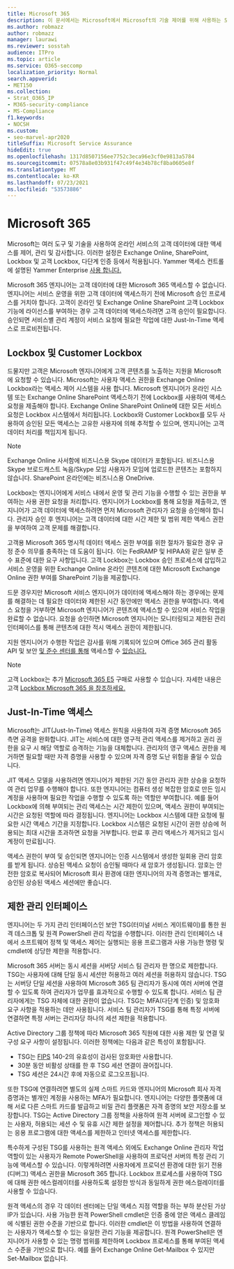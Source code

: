 ```yaml
---
title: Microsoft 365
description: 이 문서에서는 Microsoft에서 Microsoft의 기술 제어를 위해 사용하는 도구 및 기술에 대한 개요를 Microsoft 365.
ms.author: robmazz
author: robmazz
manager: laurawi
ms.reviewer: sosstah
audience: ITPro
ms.topic: article
ms.service: O365-seccomp
localization_priority: Normal
search.appverid:
- MET150
ms.collection:
- Strat_O365_IP
- M365-security-compliance
- MS-Compliance
f1.keywords:
- NOCSH
ms.custom:
- seo-marvel-apr2020
titleSuffix: Microsoft Service Assurance
hideEdit: true
ms.openlocfilehash: 1317d8507156ee7752c3eca96e3cf0e9813a5784
ms.sourcegitcommit: 07578a8e03b931f47c49f4e34b78cf8ba0605e8f
ms.translationtype: MT
ms.contentlocale: ko-KR
ms.lasthandoff: 07/23/2021
ms.locfileid: "53573886"
---
```

# <a name="technology-controls-in-microsoft-365"></a>Microsoft 365 

Microsoft는 여러 도구 및 기술을 사용하여 온라인 서비스의 고객 데이터에 대한 액세스를 제어, 관리 및 감사합니다. 이러한 설정은 Exchange Online, SharePoint, Lockbox 및 고객 Lockbox, 다단계 인증 등에서 적용됩니다. Yammer 액세스 컨트롤 에 설명된 Yammer Enterprise [사용 합니다.](assurance-yammer-enterprise-access-controls.md)

Microsoft 365 엔지니어는 고객 데이터에 대한 Microsoft 365 액세스할 수 없습니다. 엔지니어는 서비스 운영을 위한 고객 데이터에 액세스하기 전에 Microsoft 승인 프로세스를 거치야 합니다. 고객이 온라인 및 Exchange Online SharePoint 고객 Lockbox 기능에 라이선스를 부여하는 경우 고객 데이터에 액세스하려면 고객 승인이 필요합니다. 승인되면 서비스별 관리 계정이 서비스 요청에 필요한 작업에 대한 Just-In-Time 액세스로 프로비전됩니다.

## <a name="lockbox-and-customer-lockbox"></a>Lockbox 및 Customer Lockbox

드물지만 고객은 Microsoft 엔지니어에게 고객 콘텐츠를 노출하는 지원을 Microsoft에 요청할 수 있습니다. Microsoft는 사용자 액세스 권한을 Exchange Online Lockbox라는 액세스 제어 시스템을 사용 합니다. Microsoft 엔지니어가 온라인 시스템 또는 Exchange Online SharePoint 액세스하기 전에 Lockbox를 사용하여 액세스 요청을 제출해야 합니다. Exchange Online SharePoint Online에 대한 모든 서비스 요청은 Lockbox 시스템에서 처리됩니다. Lockbox와 Customer Lockbox를 모두 사용하여 승인된 모든 액세스는 고유한 사용자에 의해 추적할 수 있으며, 엔지니어는 고객 데이터 처리를 책임지게 됩니다.

> [!NOTE]
> Exchange Online 사서함에 비즈니스용 Skype 데이터가 포함됩니다. 비즈니스용 Skype 브로드캐스트 녹음/Skype 모임 사용자가 모임에 업로드한 콘텐츠는 포함하지 않습니다. SharePoint 온라인에는 비즈니스용 OneDrive.

Lockbox는 엔지니어에게 서비스 내에서 운영 및 관리 기능을 수행할 수 있는 권한을 부여하는 사용 권한 요청을 처리합니다. 엔지니어가 Lockbox를 통해 요청을 제출하고, 엔지니어가 고객 데이터에 액세스하려면 먼저 Microsoft 관리자가 요청을 승인해야 합니다. 관리자 승인 후 엔지니어는 고객 데이터에 대한 시간 제한 및 범위 제한 액세스 권한을 부여하여 고객 문제를 해결합니다.

고객용 Microsoft 365 명시적 데이터 액세스 권한 부여를 위한 절차가 필요한 경우 규정 준수 의무를 충족하는 데 도움이 됩니다. 이는 FedRAMP 및 HIPAA와 같은 일부 준수 표준에 대한 요구 사항입니다. 고객 Lockbox는 Lockbox 승인 프로세스에 삽입하고 서비스 운영을 위한 Exchange Online 온라인 콘텐츠에 대한 Microsoft Exchange Online 권한 부여를 SharePoint 기능을 제공합니다.

드문 경우지만 Microsoft 서비스 엔지니어가 데이터에 액세스해야 하는 경우에는 문제를 해결하는 데 필요한 데이터와 제한된 시간 동안에만 액세스 권한을 부여합니다. 액세스 요청을 거부하면 Microsoft 엔지니어가 콘텐츠에 액세스할 수 있으며 서비스 작업을 완료할 수 없습니다. 요청을 승인하면 Microsoft 엔지니어는 모니터링되고 제한된 관리 인터페이스를 통해 콘텐츠에 대한 적시 액세스 권한이 제한됩니다.

지원 엔지니어가 수행한 작업은 감사를 위해 기록되어 있으며 Office 365 관리 활동 API 및 보안 [및 준수 센터를 통해](/office/office-365-management-api/get-started-with-office-365-management-apis) 액세스할 수 [있습니다.](https://protection.office.com/)

>[!NOTE]
> 고객 Lockbox는 추가 [Microsoft 365 E5](https://products.office.com/business/office-365-enterprise-e5-business-software) 구매로 사용할 수 있습니다. 자세한 내용은 고객 [Lockbox Microsoft 365 을 참조하세요.](https://support.office.com/article/Office-365-Customer-Lockbox-Requests-36f9cdd1-e64c-421b-a7e4-4a54d16440a2)

## <a name="just-in-time-access"></a>Just-In-Time 액세스

Microsoft는 JIT(Just-In-Time) 액세스 원칙을 사용하여 자격 증명 Microsoft 365 측면 공격을 완화합니다. JIT는 서비스에 대한 영구적 관리 액세스를 제거하고 권리 권한을 요구 시 해당 역할로 승격하는 기능을 대체합니다. 관리자의 영구 액세스 권한을 제거하면 필요할 때만 자격 증명을 사용할 수 있으며 자격 증명 도난 위험을 줄일 수 있습니다.

JIT 액세스 모델을 사용하려면 엔지니어가 제한된 기간 동안 관리자 권한 상승을 요청하여 관리 업무를 수행해야 합니다. 또한 엔지니어는 컴퓨터 생성 복잡한 암호로 만든 임시 계정을 사용하며 필요한 작업을 수행할 수 있도록 하는 역할만 부여합니다. 예를 들어 Lockbox에 의해 부여되는 관리 액세스는 시간 제한이 있으며, 액세스 권한이 부여되는 시간은 요청된 역할에 따라 결정됩니다. 엔지니어는 Lockbox 시스템에 대한 요청에 필요한 시간 액세스 기간을 지정합니다. Lockbox 시스템은 요청된 시간이 권한 상승에 허용되는 최대 시간을 초과하면 요청을 거부합니다. 만료 후 관리 액세스가 제거되고 임시 계정이 만료됩니다.

액세스 권한이 부여 및 승인되면 엔지니어는 인증 시스템에서 생성한 일회용 관리 암호를 받게 됩니다. 상승된 액세스 요청이 승인될 때마다 새 암호가 생성됩니다. 암호는 안전한 암호로 복사되어 Microsoft 회사 환경에 대한 엔지니어의 자격 증명과는 별개로, 승인된 상승된 액세스 세션에만 좋습니다.

## <a name="constrained-management-interfaces"></a>제한 관리 인터페이스

엔지니어는 두 가지 관리 인터페이스인 보안 TSG(터미널 서비스 게이트웨이)를 통한 원격 데스크톱 및 원격 PowerShell 관리 작업을 수행합니다. 이러한 관리 인터페이스 내에서 소프트웨어 정책 및 액세스 제어는 실행되는 응용 프로그램과 사용 가능한 명령 및 cmdlet에 상당한 제한을 적용합니다.

Microsoft 365 서버는 동시 세션을 서버당 서비스 팀 관리자 한 명으로 제한합니다. TSG는 사용자에 대해 단일 동시 세션만 허용하고 여러 세션을 허용하지 않습니다. TSG는 서버당 단일 세션을 사용하여 Microsoft 365 팀 관리자가 동시에 여러 서버에 연결할 수 있도록 하여 관리자가 업무를 효과적으로 수행할 수 있도록 합니다. 서비스 팀 관리자에게는 TSG 자체에 대한 권한이 없습니다. TSG는 MFA(다단계 인증) 및 암호화 요구 사항을 적용하는 데만 사용됩니다. 서비스 팀 관리자가 TSG를 통해 특정 서버에 연결하면 특정 서버는 관리자당 하나의 세션 제한을 적용합니다.

Active Directory 그룹 정책에 따라 Microsoft 365 직원에 대한 사용 제한 및 연결 및 구성 요구 사항이 설정됩니다. 이러한 정책에는 다음과 같은 특성이 포함됩니다.

- TSG는 [FIPS](https://www.microsoft.com/TrustCenter/Compliance/FIPS) 140-2의 유효성이 검사된 암호화만 사용합니다.
- 30분 동안 비활성 상태를 한 후 TSG 세션 연결이 끊어집니다.
- TSG 세션은 24시간 후에 자동으로 로그오프됩니다.

또한 TSG에 연결하려면 별도의 실제 스마트 카드와 엔지니어의 Microsoft 회사 자격 증명과는 별개인 계정을 사용하는 MFA가 필요합니다. 엔지니어는 다양한 플랫폼에 대해 서로 다른 스마트 카드를 발급하고 비밀 관리 플랫폼은 자격 증명의 보안 저장소를 보장합니다. TSG는 Active Directory 그룹 정책을 사용하여 원격 서버에 로그인할 수 있는 사용자, 허용되는 세션 수 및 유휴 시간 제한 설정을 제어합니다. 추가 정책은 허용되는 응용 프로그램에 대한 액세스를 제한하고 인터넷 액세스를 제한합니다.

특수하게 구성된 TSG를 사용하는 원격 액세스 외에도 Exchange Online 관리자 작업 역할이 있는 사용자가 Remote PowerShell을 사용하여 프로덕션 서버의 특정 관리 기능에 액세스할 수 있습니다. 이렇게하려면 사용자에게 프로덕션 환경에 대한 읽기 전용(디버그) 액세스 권한을 Microsoft 365 합니다. Lockbox 프로세스를 사용하여 TSG에 대해 권한 에스컬레이터를 사용하도록 설정한 방식과 동일하게 권한 에스컬레이터를 사용할 수 있습니다.

원격 액세스의 경우 각 데이터 센터에는 단일 액세스 지점 역할을 하는 부하 분산된 가상 IP가 있습니다. 사용 가능한 원격 PowerShell cmdlet은 인증 중에 얻은 액세스 클레임에 식별된 권한 수준을 기반으로 합니다. 이러한 cmdlet은 이 방법을 사용하여 연결하는 사용자가 액세스할 수 있는 유일한 관리 기능을 제공합니다. 원격 PowerShell은 엔지니어가 사용할 수 있는 명령 범위를 제한하며 Lockbox 프로세스를 통해 부여된 액세스 수준을 기반으로 합니다. 예를 들어 Exchange Online Get-Mailbox 수 있지만 Set-Mailbox 없습니다.
